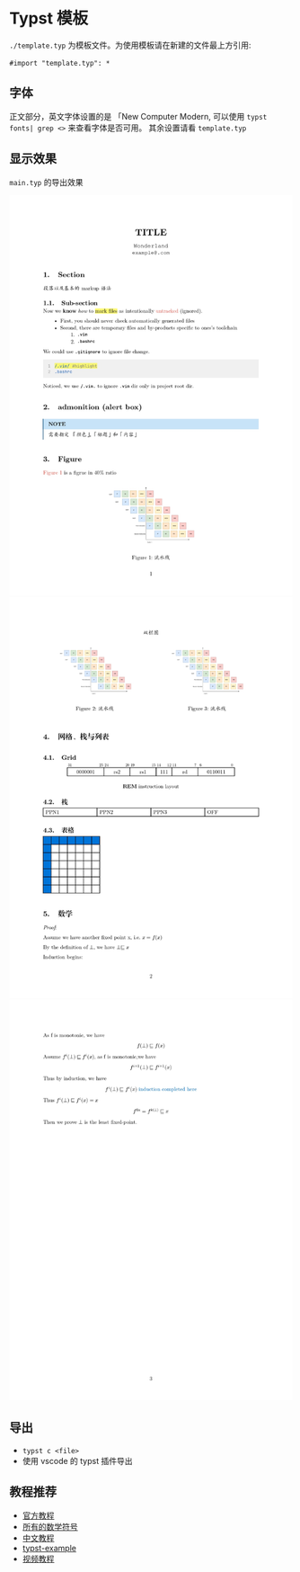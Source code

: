 # Typst 模板

`./template.typ` 为模板文件。为使用模板请在新建的文件最上方引用:

```typst
#import "template.typ": *
```

## 字体

正文部分，英文字体设置的是 「New Computer Modern, 可以使用 `typst fonts| grep <>` 来查看字体是否可用。
其余设置请看 `template.typ`

## 显示效果

`main.typ` 的导出效果

![](./img/1.jpg)
![](./img/2.jpg)
![](./img/3.jpg)

## 导出 

- `typst c <file>`
- 使用 vscode 的 typst 插件导出

## 教程推荐

- [官方教程](https://typst.app/docs/tutorial/)
- [所有的数学符号](https://typst.app/docs/reference/symbols/sym/)
- [中文教程](https://typst-doc-cn.github.io/tutorial/)
- [typst-example](https://github.com/sitandr/typst-examples-book)
- [视频教程](https://www.bilibili.com/video/BV1AJ4m1j7Sa)